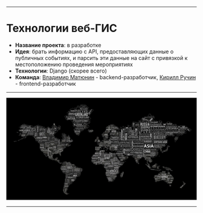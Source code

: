 ----

# Технологии веб-ГИС

+ **Название проекта**: в разработке
+ **Идея**: брать информацию с API, предоставляющих данные о публичных событиях, и парсить эти данные на сайт с привязкой к местоположению проведения мероприятиях
+ **Технологии**: Django (скорее всего)
+ **Команда**: [Владимир Матюнин](https://github.com/zxcinsane) - backend-разработчик, [Кирилл Ручин](https://github.com/NeKyReal) - frontend-разработчик

---

![Картинка для красоты, потом превью вставлю](https://github.com/NeKyReal/WebGIS/blob/f08ebbc6d735d8018f2159dd525151ffb2e40e6a/materials/preview.jpg)

---
